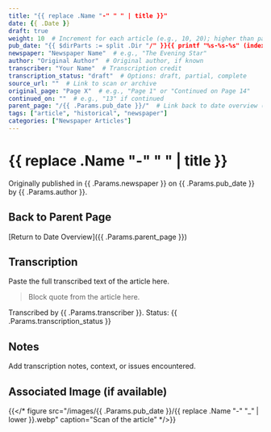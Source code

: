 ```yaml
---
title: "{{ replace .Name "-" " " | title }}"
date: {{ .Date }}
draft: true
weight: 10  # Increment for each article (e.g., 10, 20); higher than pages for sorting below them
pub_date: "{{ $dirParts := split .Dir "/" }}{{ printf "%s-%s-%s" (index $dirParts 1) (index $dirParts 2) (index $dirParts 3) }}"  # Extracts date from path (1929/10/28 -> 1929-10-28)
newspaper: "Newspaper Name"  # e.g., "The Evening Star"
author: "Original Author"  # Original author, if known
transcriber: "Your Name"  # Transcription credit
transcription_status: "draft"  # Options: draft, partial, complete
source_url: ""  # Link to scan or archive
original_page: "Page X"  # e.g., "Page 1" or "Continued on Page 14"
continued_on: ""  # e.g., "13" if continued
parent_page: "/{{ .Params.pub_date }}/"  # Link back to date overview (_index.md)
tags: ["article", "historical", "newspaper"]
categories: ["Newspaper Articles"]
---
```


# {{ replace .Name "-" " " | title }}

Originally published in {{ .Params.newspaper }} on {{ .Params.pub_date }} by {{ .Params.author }}.

## Back to Parent Page
[Return to Date Overview]({{ .Params.parent_page }})

## Transcription
Paste the full transcribed text of the article here.

> Block quote from the article here.

Transcribed by {{ .Params.transcriber }}. Status: {{ .Params.transcription_status }}

## Notes
Add transcription notes, context, or issues encountered.

## Associated Image (if available)
{{</* figure src="/images/{{ .Params.pub_date }}/{{ replace .Name "-" "_" | lower }}.webp" caption="Scan of the article" */>}}
